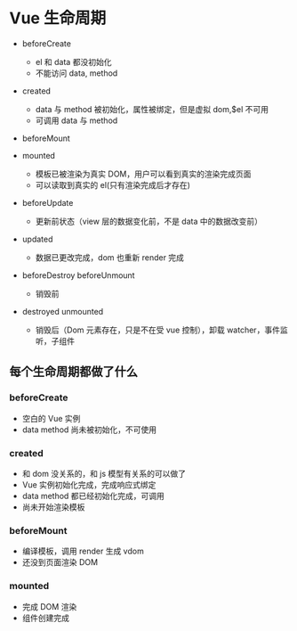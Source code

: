 # Vue 生命周期

- beforeCreate
  - el 和 data 都没初始化
  - 不能访问 data, method
- created

  - data 与 method 被初始化，属性被绑定，但是虚拟 dom,$el 不可用
  - 可调用 data 与 method

- beforeMount
- mounted
  - 模板已被渲染为真实 DOM，用户可以看到真实的渲染完成页面
  - 可以读取到真实的 el(只有渲染完成后才存在)
- beforeUpdate
  - 更新前状态（view 层的数据变化前，不是 data 中的数据改变前）
- updated
  - 数据已更改完成，dom 也重新 render 完成
- beforeDestroy beforeUnmount
  - 销毁前
- destroyed unmounted
  - 销毁后（Dom 元素存在，只是不在受 vue 控制），卸载 watcher，事件监听，子组件

## 每个生命周期都做了什么

### beforeCreate

- 空白的 Vue 实例
- data method 尚未被初始化，不可使用

### created

- 和 dom 没关系的，和 js 模型有关系的可以做了
- Vue 实例初始化完成，完成响应式绑定
- data method 都已经初始化完成，可调用
- 尚未开始渲染模板

### beforeMount

- 编译模板，调用 render 生成 vdom
- 还没到页面渲染 DOM

### mounted

- 完成 DOM 渲染
- 组件创建完成
